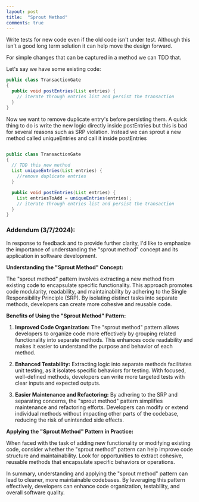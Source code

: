 ```yaml
---
layout: post
title:  "Sprout Method"
comments: true
---
```

Write tests for new code even if the old code isn't under test. Although
this isn't a good long term solution it can help move the design
forward.

For simple changes that can be captured in a method we can TDD that.

Let's say we have some existing code:

```java
public class TransactionGate
{
  public void postEntries(List entries) {
    // iterate through entries list and persist the transaction
  }
}
```

Now we want to remove duplicate entry's before persisting them. A quick
thing to do is write the new logic directly inside postEntries but this
is bad for several reasons such as SRP violation. Instead we can sprout
a new method called uniqueEntries and call it inside postEntries

```java

public class TransactionGate
{
  // TDD this new method
  List uniqueEntries(List entries) {
    //remove duplicate entries
  }

  public void postEntries(List entries) {
    List entriesToAdd = uniqueEntries(entries);
    // iterate through entries list and persist the transaction
  }
}
```

### Addendum (3/7/2024):

In response to feedback and to provide further clarity, I'd like to emphasize the importance of understanding the "sprout method" concept and its application in software development.

**Understanding the "Sprout Method" Concept:**

The "sprout method" pattern involves extracting a new method from existing code to encapsulate specific functionality. This approach promotes code modularity, readability, and maintainability by adhering to the Single Responsibility Principle (SRP). By isolating distinct tasks into separate methods, developers can create more cohesive and reusable code.

**Benefits of Using the "Sprout Method" Pattern:**

1. **Improved Code Organization:** The "sprout method" pattern allows developers to organize code more effectively by grouping related functionality into separate methods. This enhances code readability and makes it easier to understand the purpose and behavior of each method.

2. **Enhanced Testability:** Extracting logic into separate methods facilitates unit testing, as it isolates specific behaviors for testing. With focused, well-defined methods, developers can write more targeted tests with clear inputs and expected outputs.

3. **Easier Maintenance and Refactoring:** By adhering to the SRP and separating concerns, the "sprout method" pattern simplifies maintenance and refactoring efforts. Developers can modify or extend individual methods without impacting other parts of the codebase, reducing the risk of unintended side effects.

**Applying the "Sprout Method" Pattern in Practice:**

When faced with the task of adding new functionality or modifying existing code, consider whether the "sprout method" pattern can help improve code structure and maintainability. Look for opportunities to extract cohesive, reusable methods that encapsulate specific behaviors or operations.

In summary, understanding and applying the "sprout method" pattern can lead to cleaner, more maintainable codebases. By leveraging this pattern effectively, developers can enhance code organization, testability, and overall software quality.
